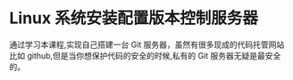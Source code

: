 # Linux 系统安装配置版本控制服务器

通过学习本课程,实现自己搭建一台 Git 服务器，虽然有很多现成的代码托管网站比如 github,但是当你想保护代码的安全的时候,私有的 Git 服务器无疑是最安全的。